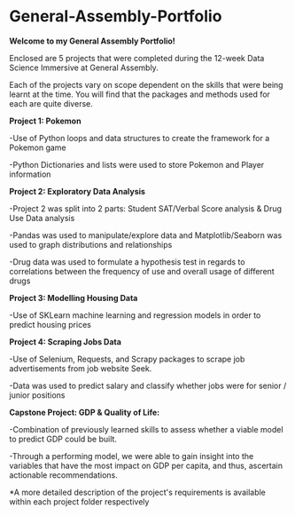 # General-Assembly-Portfolio
**Welcome to my General Assembly Portfolio!**

Enclosed are 5 projects that were completed during the 12-week Data Science Immersive at General Assembly.

Each of the projects vary on scope dependent on the skills that were being learnt at the time.  You will find that the packages and methods used for each are quite diverse.


**Project 1: Pokemon**

-Use of Python loops and data structures to create the framework for a Pokemon game

-Python Dictionaries and lists were used to store Pokemon and Player information

**Project 2: Exploratory Data Analysis**

-Project 2 was split into 2 parts: Student SAT/Verbal Score analysis & Drug Use Data analysis

-Pandas was used to manipulate/explore data and Matplotlib/Seaborn was used to graph distributions and relationships

-Drug data was used to formulate a hypothesis test in regards to correlations between the frequency of use and overall usage of different drugs

**Project 3: Modelling Housing Data**

-Use of SKLearn machine learning and regression models in order to predict housing prices

**Project 4: Scraping Jobs Data**

-Use of Selenium, Requests, and Scrapy packages to scrape job advertisements from job website Seek. 

-Data was used to predict salary and classify whether jobs were for senior / junior positions

**Capstone Project: GDP & Quality of Life:**

-Combination of previously learned skills to assess whether a viable model to predict GDP could be built. 

-Through a performing model, we were able to gain insight into the variables that have the most impact on GDP per capita, and thus, ascertain actionable recommendations.

*A more detailed description of the project's requirements is available within each project folder respectively
